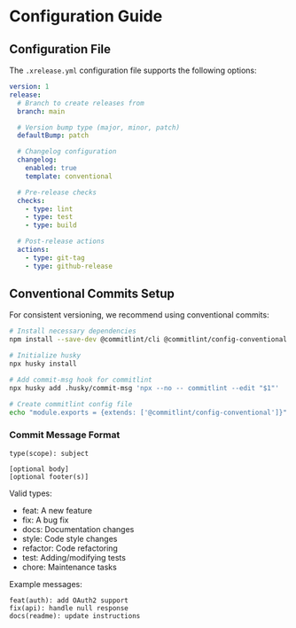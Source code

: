 # Configuration Guide

## Configuration File

The `.xrelease.yml` configuration file supports the following options:

```yaml
version: 1
release:
  # Branch to create releases from
  branch: main

  # Version bump type (major, minor, patch)
  defaultBump: patch

  # Changelog configuration
  changelog:
    enabled: true
    template: conventional

  # Pre-release checks
  checks:
    - type: lint
    - type: test
    - type: build

  # Post-release actions
  actions:
    - type: git-tag
    - type: github-release
```

## Conventional Commits Setup

For consistent versioning, we recommend using conventional commits:

```bash
# Install necessary dependencies
npm install --save-dev @commitlint/cli @commitlint/config-conventional husky

# Initialize husky
npx husky install

# Add commit-msg hook for commitlint
npx husky add .husky/commit-msg 'npx --no -- commitlint --edit "$1"'

# Create commitlint config file
echo "module.exports = {extends: ['@commitlint/config-conventional']}" > commitlint.config.js
```

### Commit Message Format

```
type(scope): subject

[optional body]
[optional footer(s)]
```

Valid types:

- feat: A new feature
- fix: A bug fix
- docs: Documentation changes
- style: Code style changes
- refactor: Code refactoring
- test: Adding/modifying tests
- chore: Maintenance tasks

Example messages:

```
feat(auth): add OAuth2 support
fix(api): handle null response
docs(readme): update instructions
```
